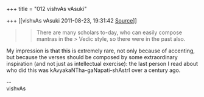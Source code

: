 +++
title = "012 vishvAs vAsuki"

+++
[[vishvAs vAsuki	2011-08-23, 19:31:42 [Source](https://groups.google.com/g/samskrita/c/x4e8naeJatM)]]



> 
> > 
> >   
> 
> > There are many scholars to-day, who can easily compose mantras in the > Vedic style, so there were in the past also.
> > 
> > 
> >   
> > 
> > 

  

My impression is that this is extremely rare, not only because of accenting, but because the verses should be composed by some extraordinary inspiration (and not just as intellectual exercise): the last person I read about who did this was kAvyakaNTha-gaNapati-shAstrI over a century ago.



--  
vishvAs  
  
  

